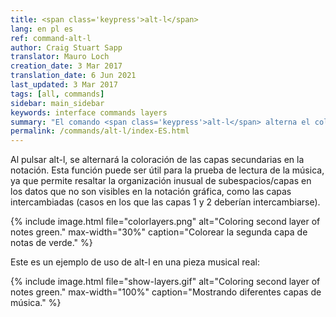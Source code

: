 ```yaml
---
title: <span class='keypress'>alt-l</span>
lang: en pl es
ref: command-alt-l
author: Craig Stuart Sapp
translator: Mauro Loch
creation_date: 3 Mar 2017
translation_date: 6 Jun 2021
last_updated: 3 Mar 2017
tags: [all, commands]
sidebar: main_sidebar
keywords: interface commands layers
summary: "El comando <span class='keypress'>alt-l</span> alterna el coloreado de las capas secundarias de la notación gráfica.  "
permalink: /commands/alt-l/index-ES.html
---
```


Al pulsar <span class="keypress">alt-l</span>, se alternará la coloración de las capas secundarias en la notación.  Esta función puede ser útil para la prueba de lectura de la música, ya que permite resaltar la organización inusual de subespacios/capas en los datos que no son visibles en la notación gráfica, como las capas intercambiadas (casos en los que las capas 1 y 2 deberían intercambiarse).


{% include image.html
file="colorlayers.png"
alt="Coloring second layer of notes green."
max-width="30%"
caption="Colorear la segunda capa de notas de verde."
%}


Este es un ejemplo de uso de <span class="keypress">alt-l</span> en una pieza musical real:

{% include image.html
file="show-layers.gif"
alt="Coloring second layer of notes green."
max-width="100%"
caption="Mostrando diferentes capas de música."
%}



